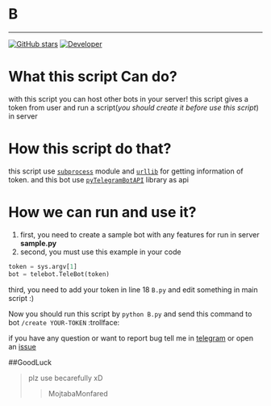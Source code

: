 # B
***
[![GitHub stars](https://img.shields.io/github/stars/badges/shields.svg?style=social&label=Star&maxAge=2592000?style=flat-square)](https://github.com/MojtabaMonfared/B/stargazers) [![Developer](https://img.shields.io/badge/Developer-%40MojtabaMonfared-blue.svg?style=flat-square)](https://telegram.me/MojtabaMonfared)

# What this script Can do?
with this script you can host other bots in your server! this script gives a token from user and run a script(_you should create it before use this script_) in server
# How this script do that?
this script use [`subprocess`](https://docs.python.org/2/library/subprocess.html) module and [`urllib`](https://docs.python.org/2/library/urllib.html) for getting information of token. 
and this bot use [`pyTelegramBotAPI`](https://github.com/eternnoir/pyTelegramBotAPI) library as api
# How we can run and use it?
1. first, you need to create a sample bot with any features for run in server **sample.py**
2. second, you must use this example in your code
```python
token = sys.argv[1]
bot = telebot.TeleBot(token)
```
third, you need to add your token in line 18 `B.py` and edit something in main script :)

Now you should run this script by `python B.py`
and send this command to bot `/create YOUR-TOKEN`
:trollface:

if you have any question or want to report bug
tell me in [telegram](https://telegram.me/MojtabaMonfared)
or
open an [issue](https://github.com/MojtabaMonfared/B/issues)

##GoodLuck
> plz use becarefully xD
>> MojtabaMonfared
